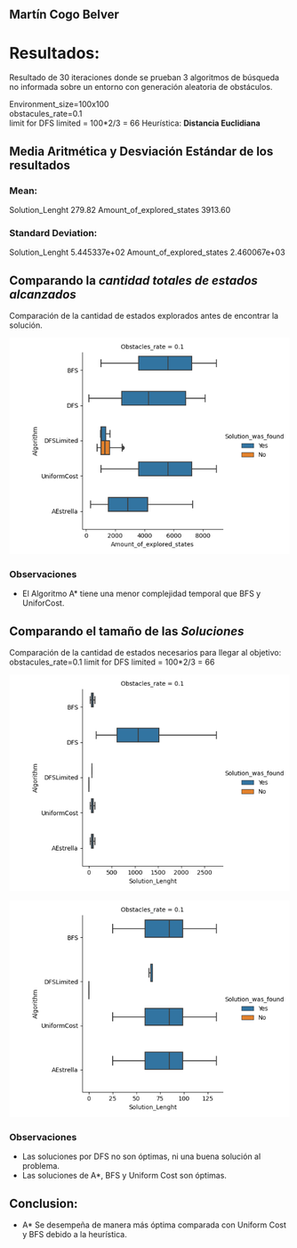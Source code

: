 ## Martín Cogo Belver
 
# Resultados:
 
Resultado de 30 iteraciones donde se prueban 3 algoritmos de búsqueda no informada sobre un entorno con generación aleatoria de obstáculos.  
 
Environment_size=100x100  
obstacules_rate=0.1  
limit for DFS limited = 100*2/3 = 66
Heurística: **Distancia Euclidiana**
 
## Media Aritmética y Desviación Estándar de los resultados
 
### Mean:
Solution_Lenght               279.82
Amount_of_explored_states    3913.60
 
### Standard Deviation:
Solution_Lenght              5.445337e+02
Amount_of_explored_states    2.460067e+03
 
## Comparando la *cantidad totales de estados alcanzados*
 
Comparación de la cantidad de estados explorados antes de encontrar la solución.
 
!["Gráfico de Caja según la cantidad de estados alcanzados para encontrar la solución para cada algoritmo algoritmo""](ResultSets/BoxPlotFaster-A.png)
 
### Observaciones
 
+ El Algoritmo A* tiene una menor complejidad temporal que BFS y UniforCost.
 
## Comparando el tamaño de las *Soluciones*
 
Comparación de la cantidad de estados necesarios para llegar al objetivo:  
obstacules_rate=0.1 limit for DFS limited = 100*2/3 = 66
 
!["Gráfico de Caja según el tamaño de la Solución para cada algoritmo algoritmo""](ResultSets/BoxPlotBestSolution-A.png)
 
!["Gráfico de Caja según el tamaño de la Solución para cada algoritmo algoritmo""](ResultSets/BoxPlotBestSolution-four.png)
 
### Observaciones
 
+ Las soluciones por DFS no son óptimas, ni una buena solución al problema.
+ Las soluciones de A*, BFS y Uniform Cost son óptimas.
 
## Conclusion:
 
+ A* Se desempeña de manera más óptima comparada con Uniform Cost y BFS debido a la heurística.
 